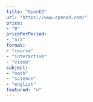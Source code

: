 ```yaml
---
title: "OpenED"
url: "https://www.opened.com/"
price: 
- "0"
pricePerPeriod: 
- "n/a"
format: 
- "course"
- "interactive"
- "video"
subject: 
- "math"
- "science"
- "english"
featured: "n"
---
```

